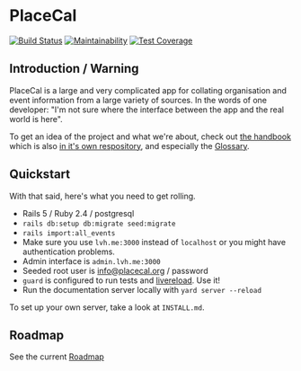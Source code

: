 # PlaceCal

[![Build Status](https://travis-ci.org/geeksforsocialchange/PlaceCal.svg?branch=master)](https://travis-ci.org/geeksforsocialchange/PlaceCal) [![Maintainability](https://api.codeclimate.com/v1/badges/18174238dc53c658212b/maintainability)](https://codeclimate.com/github/geeksforsocialchange/PlaceCal/maintainability) [![Test Coverage](https://api.codeclimate.com/v1/badges/18174238dc53c658212b/test_coverage)](https://codeclimate.com/github/geeksforsocialchange/PlaceCal/test_coverage)

## Introduction / Warning

PlaceCal is a large and very complicated app for collating organisation and event information from a large variety of sources. In the words of one developer: "I'm not sure where the interface between the app and the real world is here".

To get an idea of the project and what we're about, check out [the handbook](https://handbook.placecal.org/) which is also [in it's own respository](https://github.com/geeksforsocialchange/PlaceCal-Handbook), and especially the [Glossary](glossary.md).

## Quickstart

With that said, here's what you need to get rolling.

 * Rails 5 / Ruby 2.4 / postgresql
 * `rails db:setup db:migrate seed:migrate`
 * `rails import:all_events`
 * Make sure you use `lvh.me:3000` instead of `localhost` or you might have authentication problems.
 * Admin interface is `admin.lvh.me:3000`
 * Seeded root user is info@placecal.org / password
 * `guard` is configured to run tests and [livereload](http://livereload.com/). Use it!
 * Run the documentation server locally with `yard server --reload`

To set up your own server, take a look at `INSTALL.md`.

## Roadmap

See the current [Roadmap](developers/roadmap.md)
